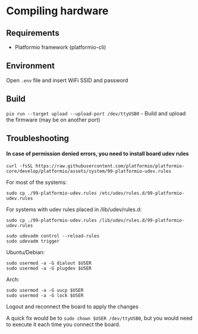 # Compiling hardware

## Requirements

* Platformio framework (platformio-cli)

## Environment

Open `.env` file and insert WiFi SSID and password

## Build

`pio run --target upload --upload-port /dev/ttyUSB0` - Build and upload the firmware (may be on another port)

## Troubleshooting

#### In case of permission denied errors, you need to install board udev rules

`curl -fsSL https://raw.githubusercontent.com/platformio/platformio-core/develop/platformio/assets/system/99-platformio-udev.rules`

For most of the systems:

`sudo cp ./99-platformio-udev.rules /etc/udev/rules.d/99-platformio-udev.rules`

For systems with udev rules placed in /lib/udev/rules.d:

`sudo cp ./99-platformio-udev.rules /lib/udev/rules.d/99-platformio-udev.rules`

```
sudo udevadm control --reload-rules
sudo udevadm trigger
```

Ubuntu/Debian:

```
sudo usermod -a -G dialout $USER
sudo usermod -a -G plugdev $USER
```

Arch:

```
sudo usermod -a -G uucp $USER
sudo usermod -a -G lock $USER
```

Logout and reconnect the board to apply the changes

A quick fix would be to `sudo chown $USER /dev/ttyUSB0`, but you would need to execute it each time you connect the board.
